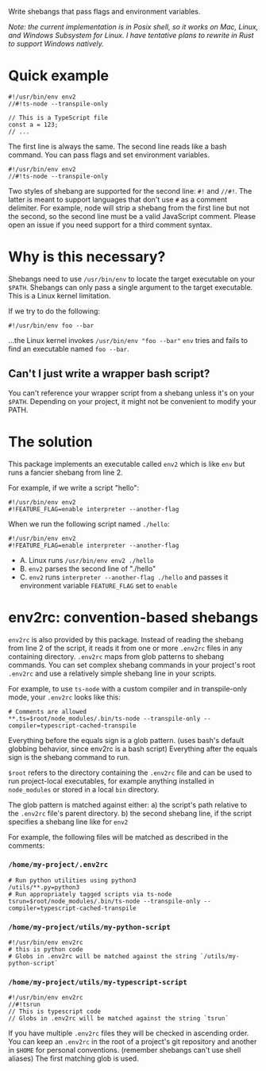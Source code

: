 Write shebangs that pass flags and environment variables.

*Note: the current implementation is in Posix shell, so it works on Mac, Linux, and Windows Subsystem for Linux.  I have tentative plans to rewrite in Rust to support Windows natively.*

# Quick example

```
#!/usr/bin/env env2
//#!ts-node --transpile-only

// This is a TypeScript file
const a = 123;
// ...
```

The first line is always the same.  The second line reads like a
bash command.  You can pass flags and set environment variables.

```
#!/usr/bin/env env2
//#!ts-node --transpile-only

```

Two styles of shebang are supported for the second line: `#!` and `//#!`.
The latter is meant to support languages that don't use `#` as a comment delimiter.
For example, node will strip a shebang from the first line but not the second, so
the second line must be a valid JavaScript comment.
Please open an issue if you need support for a third comment syntax.

# Why is this necessary?

Shebangs need to use `/usr/bin/env` to locate the target executable on your `$PATH`.
Shebangs can only pass a single argument to the target executable.  This is a Linux kernel limitation.

If we try to do the following:

```
#!/usr/bin/env foo --bar
```

...the Linux kernel invokes `/usr/bin/env "foo --bar"`
`env` tries and fails to find an executable named `foo --bar`.

## Can't I just write a wrapper bash script?

You can't reference your wrapper script from a shebang unless it's on your `$PATH`.
Depending on your project, it might not be convenient to modify your PATH.

# The solution

This package implements an executable called `env2` which is like `env` but
runs a fancier shebang from line 2.

For example, if we write a script "hello":

```
#!/usr/bin/env env2
#!FEATURE_FLAG=enable interpreter --another-flag
```

When we run the following script named `./hello`:

```
#!/usr/bin/env env2
#!FEATURE_FLAG=enable interpreter --another-flag
```

* A. Linux runs `/usr/bin/env env2 ./hello`
* B. `env2` parses the second line of "./hello"
* C. `env2` runs `interpreter --another-flag ./hello` and passes it environment variable `FEATURE_FLAG` set to `enable`

# env2rc: convention-based shebangs

`env2rc` is also provided by this package.  Instead of reading the shebang from line 2 of the script, it reads it
from one or more `.env2rc` files in any containing directory.  `.env2rc` maps from glob patterns to shebang
commands.  You can set complex shebang commands in your project's root `.env2rc` and use a relatively simple
shebang line in your scripts.

For example, to use `ts-node` with a custom compiler and in transpile-only mode, your `.env2rc` looks like this:

```
# Comments are allowed
**.ts=$root/node_modules/.bin/ts-node --transpile-only --compiler=typescript-cached-transpile
```

Everything before the equals sign is a glob pattern.  (uses bash's default globbing behavior, since env2rc is a bash script)
Everything after the equals sign is the shebang command to run.

`$root` refers to the directory containing the `.env2rc` file and can be used to run project-local executables,
for example anything installed in `node_modules` or stored in a local `bin` directory.

The glob pattern is matched against either:
a) the script's path relative to the `.env2rc` file's parent directory.
b) the second shebang line, if the script specifies a shebang line like for `env2`

For example, the following files will be matched as described in the comments:

### `/home/my-project/.env2rc`
```
# Run python utilities using python3
/utils/**.py=python3
# Run appropriately tagged scripts via ts-node
tsrun=$root/node_modules/.bin/ts-node --transpile-only --compiler=typescript-cached-transpile
```

### `/home/my-project/utils/my-python-script`
```
#!/usr/bin/env env2rc
# this is python code
# Globs in .env2rc will be matched against the string `/utils/my-python-script`
```

### `/home/my-project/utils/my-typescript-script`
```
#!/usr/bin/env env2rc
//#!tsrun
// This is typescript code
// Globs in .env2rc will be matched against the string `tsrun`
```

If you have multiple `.env2rc` files they will be checked in ascending order.  You can keep an `.env2rc` in the root of a project's git repository and another in `$HOME` for personal conventions.  (remember shebangs can't use shell aliases)  The first matching glob is used.
